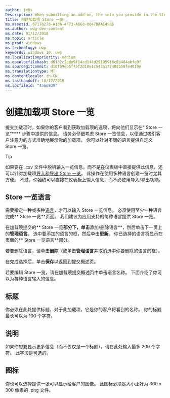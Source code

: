 ```yaml
---
author: jnHs
Description: When submitting an add-on, the info you provide in the Store listings step will be displayed to your customers.
title: 创建加载项 Store 一览
ms.assetid: 07178278-A18A-4F73-A660-0047DAAE49B5
ms.author: wdg-dev-content
ms.date: 01/12/2018
ms.topic: article
ms.prod: windows
ms.technology: uwp
keywords: windows 10, uwp
ms.localizationpriority: medium
ms.openlocfilehash: d6132c2ede9f14cd1f4d29195916c8b484abfe9f
ms.sourcegitcommit: d10fb9eb5f75f2d10e1c543a177402b50fe4019e
ms.translationtype: MT
ms.contentlocale: zh-CN
ms.lasthandoff: 10/12/2018
ms.locfileid: "4566939"
---
```

# <a name="create-add-on-store-listings"></a>创建加载项 Store 一览


提交加载项时，如果你的客户看到获取加载项的选项，将向他们显示在“ Store 一览”**** 步骤中提供的信息。 请务必仔细考虑 Store 一览信息，以便通过吸引客户注意力的方式准确地展示你的加载项。 你可以针对不同的语言提供自定义 Store 一览。

> [!TIP]
> 如果要在 .csv 文件中脱机输入一览信息，而不是在仪表板中直接提供此信息，还可以针对加载项[导入和导出 Store 一览](import-and-export-store-listings.md)。 此操作在使用多种语言创建一览时尤其方便。 不过，你始终可以直接在仪表板上输入信息，而不必使用导入/导出功能。


## <a name="store-listing-languages"></a>Store 一览语言

需要指定一种或多种[语言](supported-languages.md)，才可以输入 Store 一览信息。 必须使用至少一种语言完成** Store 一览**页面。 我们建议为应用支持的每种语言提供 Store 一览。

在加载项提交的** Store 一览**部分下，单击**添加/删除语言**，然后单击下一页上的**管理语言**。 选中要添加的语言的框，然后单击**更新**。 你已选择的语言将显示在页面的** Store 一览语言**部分。

若要删除语言，请单击**删除**（或单击**管理语言**并取消选中你要删除的语言的框）。 

在完成选择后，单击**保存**以返回到提交概述页。

若要编辑 Store 一览，请在加载项提交概述页中单击语言名称。 下面介绍了你可以为每种语言输入的信息。

## <a name="title"></a>标题

你必须在此处提供标题，对于此加载项，它是你的客户将看到的名称。 你的标题最长可以为 100 个字符。

## <a name="description"></a>说明

如果你想要显示更多信息（而不仅仅是一个标题），请在此处输入最多 200 个字符。 此字段是可选的。

## <a name="icon"></a>图标

你也可以选择提供一张可以显示给客户的图像。 此图标必须是大小正好为 300 x 300 像素的 .png 文件。

 

 





